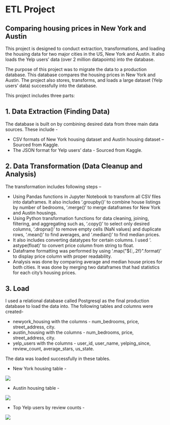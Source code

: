 # ETL Project

## Comparing housing prices in New York and Austin

This project is designed to conduct extraction, transformations, and loading the housing data for two major cities in the US, New York and Austin. It also loads the Yelp users’ data (over 2 million datapoints) into the database.

The purpose of this project was to migrate the data to a production database. This database compares the housing prices in New York and Austin. The project also stores, transforms, and loads a large dataset (Yelp users’ data) successfully into the database.

This project includes three parts:

## 1. Data Extraction (Finding Data) 

The database is built on by combining desired data from three main data sources. 
These include -

* CSV formats of New York housing dataset and Austin housing dataset – Sourced from Kaggle. 
* The JSON format for Yelp users’ data - Sourced from Kaggle.

## 2. Data Transformation (Data Cleanup and Analysis)

The transformation includes following steps –

* Using Pandas functions in Jupyter Notebook to transform all CSV files into dataframes. It also includes ‘.groupby()’ to combine house listings by number of bedrooms, ‘.merge()’ to merge dataframes for New York and Austin housings.
* Using Python transformation functions for data cleaning, joining, filtering, and aggregating such as, ‘.copy()’ to select only desired columns, ‘.dropna()’ to remove empty cells (NaN values) and duplicate rows, ‘.mean()’ to find averages, and ‘.median()’ to find median prices. 
* It also includes converting datatypes for certain columns. I used ‘. astype(float)’ to convert price column from string to float.
* Dataframe formatting was performed by using ‘.map("${:,.2f}".format)’ to display price column  with proper readability.
* Analysis was done by comparing average and median house prices for both cities. It was done by merging two dataframes that had statistics for each city’s housing prices.

## 3. Load

I used a relational database called Postgresql as the final production database to load the data into. The following tables and columns were created-
* newyork_housing with the columns - num_bedrooms, price, street_address, city.
* austin_housing with the columns - num_bedrooms, price, street_address, city.
* yelp_users with the columns - user_id, user_name, yelping_since, review_count, average_stars, us_state.

The data was loaded successfully in these tables. 

* New York housing table - 

![](https://github.com/poonam-ux/ETL_Project/blob/main/Images/newyork_housing_table.png)

* Austin housing table - 

![](https://github.com/poonam-ux/ETL_Project/blob/main/Images/austin_housting_table.png)

* Top Yelp users by review counts - 

![](https://github.com/poonam-ux/ETL_Project/blob/main/Images/top_yelp_users_by_review_count.png)

